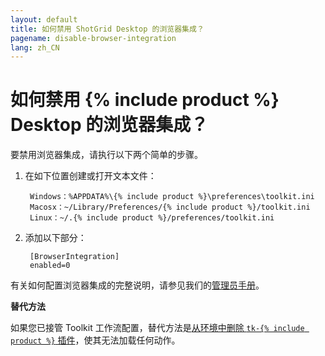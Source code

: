 ```yaml
---
layout: default
title: 如何禁用 ShotGrid Desktop 的浏览器集成？
pagename: disable-browser-integration
lang: zh_CN
---
```


# 如何禁用 {% include product %} Desktop 的浏览器集成？

要禁用浏览器集成，请执行以下两个简单的步骤。

1. 在如下位置创建或打开文本文件：

        Windows：%APPDATA%\{% include product %}\preferences\toolkit.ini
        Macosx：~/Library/Preferences/{% include product %}/toolkit.ini
        Linux：~/.{% include product %}/preferences/toolkit.ini
2. 添加以下部分：

        [BrowserIntegration]
        enabled=0

有关如何配置浏览器集成的完整说明，请参见我们的[管理员手册](https://developer.shotgridsoftware.com/zh_CN/8085533c/)。

**替代方法**

如果您已接管 Toolkit 工作流配置，替代方法是[从环境中删除 `tk-{% include product %}` 插件](https://github.com/shotgunsoftware/tk-config-default2/blob/master/env/project.yml#L48)，使其无法加载任何动作。